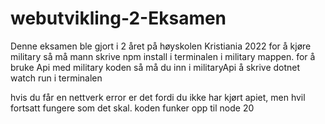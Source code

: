 # webutvikling-2-Eksamen
Denne eksamen ble gjort i 2 året på høyskolen Kristiania 2022 
for å kjøre military så må mann skrive npm install i terminalen i military mappen.
for å bruke Api med military koden så må du inn i militaryApi å skrive dotnet watch run i terminalen

hvis du får en nettverk error er det fordi du ikke har kjørt apiet, men hvil fortsatt fungere som det skal.
koden funker opp til node 20
